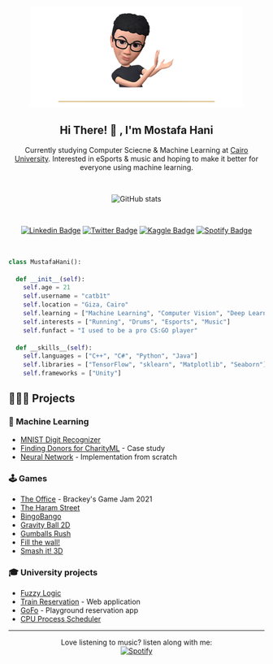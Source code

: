 <div align="center">

![Header](header.png)
<p>
<h2>Hi There! 👋 , I'm Mostafa Hani</h2>
Currently studying Computer Sciecne & Machine Learning at <a href="Cairo University">Cairo University</a>. 
Interested in eSports & music and hoping to make it better for everyone using machine learning.
</p>

<br />

![GitHub stats](https://github-readme-stats.vercel.app/api?username=catb1t&count_private=true&show_icons=false&theme=ayu-mirage&hide_title=true)

<br />

[![Linkedin Badge](https://img.shields.io/badge/LinkedIn-0077B5?style=flat-square&logo=linkedin&logoColor=white
)](https://www.linkedin.com/in/catbit/)
[![Twitter Badge](https://img.shields.io/badge/Twitter-1DA1F2?style=flat-square&logo=twitter&logoColor=white
)](https://twitter.com/catb1t)
[![Kaggle Badge](https://img.shields.io/badge/Kaggle-035a7d?style=flat-square&logo=kaggle&logoColor=white)](https://www.kaggle.com/mostafahani)
[![Spotify Badge](https://img.shields.io/badge/Spotify-1ED760?style=flat-square&logo=spotify&logoColor=white)](https://open.spotify.com/user/bingotw)

<br />
</div>

```python
class MustafaHani():
    
  def __init__(self):
    self.age = 21
    self.username = "catb1t"
    self.location = "Giza, Cairo"
    self.learning = ["Machine Learning", "Computer Vision", "Deep Learning"]
    self.interests = ["Running", "Drums", "Esports", "Music"]
    self.funfact = "I used to be a pro CS:GO player"
    
  def __skills__(self):
    self.languages = ["C++", "C#", "Python", "Java"]
    self.libraries = ["TensorFlow", "sklearn", "Matplotlib", "Seaborn"]
    self.frameworks = ["Unity"]
```

## 👨🏻‍💻 Projects

### 💎 Machine Learning 
- [MNIST Digit Recognizer](https://github.com/CatB1t/MNIST_Digits_model)
- [Finding Donors for CharityML](https://github.com/CatB1t/EgyFWD-ML-Project) - Case study
- [Neural Network](https://github.com/CatB1t/NeuralNetwork) - Implementation from scratch
### 🕹️ Games
- [The Office](https://github.com/CatB1t/TheOffice) - Brackey's Game Jam 2021 
- [The Haram Street](https://play.google.com/store/apps/details?id=com.BingoBango.HaramStreet) 
- [BingoBango](https://store.steampowered.com/app/924280/BingoBango/)
- [Gravity Ball 2D](https://apps.apple.com/us/app/gravity-ball-2d/id1476960864)
- [Gumballs Rush](https://apps.apple.com/us/app/gumballs-rush/id1485094098)
- [Fill the wall!](https://apps.apple.com/us/app/fill-the-wall/id1478654445)
- [Smash it! 3D](https://apps.apple.com/us/app/smash-it-3d/id1481307963)
### 🎓 University projects
- [Fuzzy Logic](https://github.com/CatB1t/fuzzy_logic)
- [Train Reservation](https://github.com/CatB1t/WebTrainReservation) - Web application
- [GoFo](https://github.com/CatB1t/GoFo) - Playground reservation app
- [CPU Process Scheduler](https://github.com/Al-ameen007/CPU_Scheduler) 
---
<div align="center">

Love listening to music? listen along with me:
<br />
[![Spotify](https://catb1t.vercel.app/api/spotify)](https://open.spotify.com/user/bingotw)

</div>
